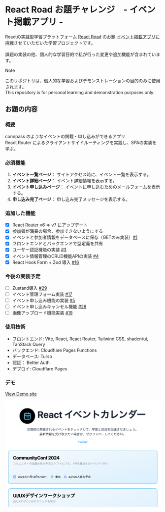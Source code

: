 # React Road お題チャレンジ　- イベント掲載アプリ -

Reactの実践型学習プラットフォーム [React Road](https://react-road.b13o.com/) のお題 [イベント掲載アプリ](https://react-road.b13o.com/challenges/event-listing-app)に挑戦させていただいた学習プロジェクトです。<br />
<br />
課題の実装の他、個人的な学習目的で私が行った変更や追加機能が含まれています。<br />

> [!NOTE]
> このリポジトリは、個人的な学習およびデモンストレーションの目的のみに使用されます。<br />
> This repository is for personal learning and demonstration purposes only.

## お題の内容
### 概要
connpass のようなイベントの掲載・申し込みができるアプリ<br />
React Router によるクライアントサイドルーティングを実践し、SPAの実装を学ぶ。
### 必須機能
1. **イベント一覧ページ**： サイトアクセス時に、イベント一覧を表示する。
2. **イベント詳細ページ**： イベント詳細情報を表示する。
3. **イベント申し込みページ**： イベントに申し込むためのメールフォームを表示する。
4. **申し込み完了ページ**： 申し込み完了メッセージを表示する。

### 追加した機能
- [x] React Router v6 => v7 にアップデート
- [x] 参加者が満員の場合、参加できないようにする
- [x] イベントと参加者情報をデータベースに保存（GETのみ実装）[#1](https://github.com/oumelab/demo-react-event-calendar/issues/1)
- [x] フロントエンドとバックエンドで型定義を共有
- [x] ユーザー認証機能の実装 [#3](https://github.com/oumelab/demo-react-event-calendar/issues/3)
- [x] イベント情報管理のCRUD機能APIの実装 [#4](https://github.com/oumelab/demo-react-event-calendar/issues/4)
- [x] React Hook Form + Zod 導入 [#16](https://github.com/oumelab/demo-react-event-calendar/issues/16)

### 今後の実装予定
- [ ] Zustand導入 [#29](https://github.com/oumelab/demo-react-event-calendar/issues/29)
- [ ] イベント管理フォーム実装 [#17](https://github.com/oumelab/demo-react-event-calendar/issues/17)
- [ ] イベント申し込み機能の実装 [#5](https://github.com/oumelab/demo-react-event-calendar/issues/5)
- [ ] イベント申し込みキャンセル機能 [#28](https://github.com/oumelab/demo-react-event-calendar/issues/28)
- [ ] 画像アップロード機能実装 [#19](https://github.com/oumelab/demo-react-event-calendar/issues/19)

### 使用技術
- フロントエンド: Vite, React, React Router, Tailwind CSS, shadcn/ui, TanStack Query
- バックエンド: Cloudflare Pages Functions
- データベース: Turso
- 認証： Better Auth
- デプロイ: Cloudflare Pages

### デモ
[View Demo site](https://demo-react-event-calendar.pages.dev/)
<br />

<a href="https://demo-react-event-calendar.pages.dev/" target="_blank">
  <picture>
    <source srcset="./public/screenshot.webp" type="image/webp" />
    <img src="./public/screenshot.png" alt="screen shot image" width="580" />
  </picture>
</a>

